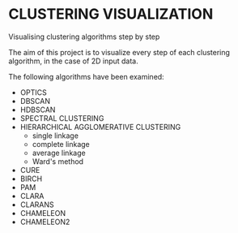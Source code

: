 # CLUSTERING VISUALIZATION
Visualising clustering algorithms step by step

The aim of this project is to visualize every step of each clustering algorithm, in the case of 2D input data.

The following algorithms have been examined:
- OPTICS
- DBSCAN
- HDBSCAN
- SPECTRAL CLUSTERING
- HIERARCHICAL AGGLOMERATIVE CLUSTERING
  - single linkage
  - complete linkage
  - average linkage
  - Ward's method
- CURE
- BIRCH
- PAM
- CLARA
- CLARANS
- CHAMELEON
- CHAMELEON2
